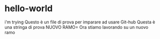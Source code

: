 # hello-world
i'm trying
Questo è un file di prova per imparare ad usare Git-hub
Questa è una stringa di prova
NUOVO RAMO= Ora stiamo lavorando su un nuovo ramo
